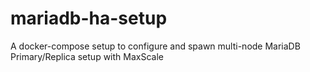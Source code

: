# mariadb-ha-setup
A docker-compose setup to configure and spawn multi-node MariaDB Primary/Replica setup with MaxScale
